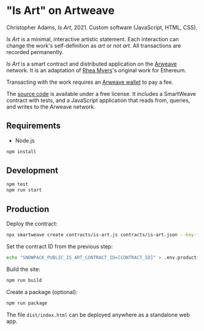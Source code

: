 # "Is Art" on Artweave

Christopher Adams, *Is Art*, 2021.  Custom software (JavaScript, HTML,
CSS).

*Is Art* is a minimal, interactive artistic statement. Each interaction
can change the work's self-definition as *art* or *not art*. All
transactions are recorded permanently.

*Is Art* is a smart contract and distributed application on the
[Arweave] network. It is an adaptation of [Rhea Myers]'s original work
for Ethereum.

Transacting with the work requires an [Arweave wallet] to pay a fee.

The [source code] is available under a free license. It includes a
SmartWeave contract with tests, and a JavaScript application that reads
from, queries, and writes to the Arweave network.

## Requirements

* Node.js

```sh
npm install
```

## Development

```sh
npm test
npm run start
```

## Production

Deploy the contract:

```sh
npx smartweave create contracts/is-art.js contracts/is-art.json --key-file [YOUR KEYFILE]
```

Set the contract ID from the previous step:

```sh
echo "SNOWPACK_PUBLIC_IS_ART_CONTRACT_ID=[CONTRACT_ID]" > .env.production
```

Build the site:

```sh
npm run build
```

Create a package (optional):

```sh
npm run package
```

The file `dist/index.html` can be deployed anywhere as a standalone web app.

[Arweave]: https://www.arweave.org/
[Arweave wallet]: https://faucet.arweave.net/
[Rhea Myers]: https://rhea.art/is-art
[source code]: https://github.com/christopheradams/is-art-weave
